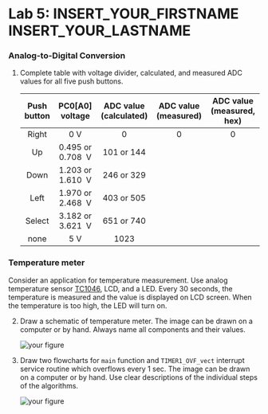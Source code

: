 # Lab 5: INSERT_YOUR_FIRSTNAME INSERT_YOUR_LASTNAME

### Analog-to-Digital Conversion

1. Complete table with voltage divider, calculated, and measured ADC values for all five push buttons.

   | **Push button** | **PC0[A0] voltage** | **ADC value (calculated)** | **ADC value (measured)** | **ADC value (measured, hex)** |
   | :-: | :-: | :-: | :-: | :-: |
   | Right  | 0&nbsp;V      | 0   | 0 | 0 |
   | Up     | 0.495 or 0.708 &nbsp;V  | 101 or 144 |  |  |
   | Down   | 1.203 or 1.610 &nbsp;V  | 246 or 329 |  |  |
   | Left   | 1.970 or 2.468 &nbsp;V  | 403 or 505 |  |  |
   | Select | 3.182 or 3.621 &nbsp;V  | 651 or 740 |  |  |
   | none   | 5&nbsp;V      | 1023 |  |  |

### Temperature meter

Consider an application for temperature measurement. Use analog temperature sensor [TC1046](http://ww1.microchip.com/downloads/en/DeviceDoc/21496C.pdf), LCD, and a LED. Every 30 seconds, the temperature is measured and the value is displayed on LCD screen. When the temperature is too high, the LED will turn on.

2. Draw a schematic of temperature meter. The image can be drawn on a computer or by hand. Always name all components and their values.

   ![your figure]()

3. Draw two flowcharts for `main` function and `TIMER1_OVF_vect` interrupt service routine which overflows every 1&nbsp;sec. The image can be drawn on a computer or by hand. Use clear descriptions of the individual steps of the algorithms.

   ![your figure]()